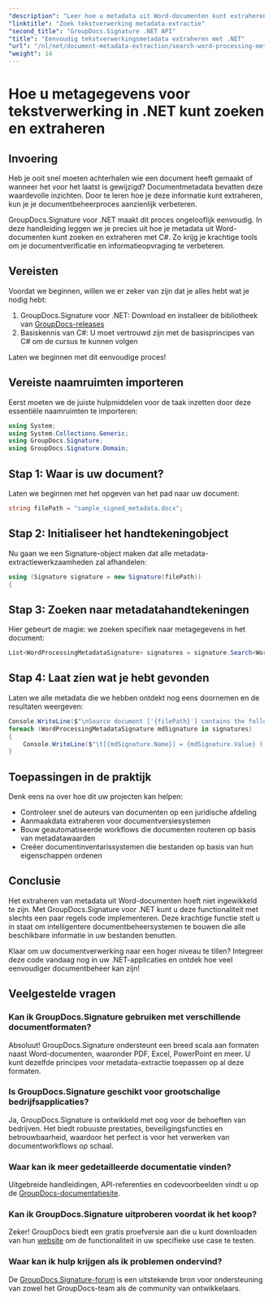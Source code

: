 ```yaml
---
"description": "Leer hoe u metadata uit Word-documenten kunt extraheren en doorzoeken in C# met GroupDocs.Signature. Vereenvoudig documentbeheer met deze stapsgewijze handleiding."
"linktitle": "Zoek tekstverwerking metadata-extractie"
"second_title": "GroupDocs.Signature .NET API"
"title": "Eenvoudig tekstverwerkingsmetadata extraheren met .NET"
"url": "/nl/net/document-metadata-extraction/search-word-processing-metadata-extraction/"
"weight": 14
---
```


# Hoe u metagegevens voor tekstverwerking in .NET kunt zoeken en extraheren

## Invoering

Heb je ooit snel moeten achterhalen wie een document heeft gemaakt of wanneer het voor het laatst is gewijzigd? Documentmetadata bevatten deze waardevolle inzichten. Door te leren hoe je deze informatie kunt extraheren, kun je je documentbeheerproces aanzienlijk verbeteren.

GroupDocs.Signature voor .NET maakt dit proces ongelooflijk eenvoudig. In deze handleiding leggen we je precies uit hoe je metadata uit Word-documenten kunt zoeken en extraheren met C#. Zo krijg je krachtige tools om je documentverificatie en informatieopvraging te verbeteren.

## Vereisten

Voordat we beginnen, willen we er zeker van zijn dat je alles hebt wat je nodig hebt:

1. GroupDocs.Signature voor .NET: Download en installeer de bibliotheek van [GroupDocs-releases](https://releases.groupdocs.com/signature/net/)
2. Basiskennis van C#: U moet vertrouwd zijn met de basisprincipes van C# om de cursus te kunnen volgen

Laten we beginnen met dit eenvoudige proces!

## Vereiste naamruimten importeren

Eerst moeten we de juiste hulpmiddelen voor de taak inzetten door deze essentiële naamruimten te importeren:

```csharp
using System;
using System.Collections.Generic;
using GroupDocs.Signature;
using GroupDocs.Signature.Domain;
```

## Stap 1: Waar is uw document?

Laten we beginnen met het opgeven van het pad naar uw document:

```csharp
string filePath = "sample_signed_metadata.docx";
```

## Stap 2: Initialiseer het handtekeningobject

Nu gaan we een Signature-object maken dat alle metadata-extractiewerkzaamheden zal afhandelen:

```csharp
using (Signature signature = new Signature(filePath))
{
```

## Stap 3: Zoeken naar metadatahandtekeningen

Hier gebeurt de magie: we zoeken specifiek naar metagegevens in het document:

```csharp
List<WordProcessingMetadataSignature> signatures = signature.Search<WordProcessingMetadataSignature>(SignatureType.Metadata);
```

## Stap 4: Laat zien wat je hebt gevonden

Laten we alle metadata die we hebben ontdekt nog eens doornemen en de resultaten weergeven:

```csharp
Console.WriteLine($"\nSource document ['{filePath}'] contains the following signatures:");
foreach (WordProcessingMetadataSignature mdSignature in signatures)
{
    Console.WriteLine($"\t[{mdSignature.Name}] = {mdSignature.Value} ({mdSignature.Type})");
}
```

## Toepassingen in de praktijk

Denk eens na over hoe dit uw projecten kan helpen:
- Controleer snel de auteurs van documenten op een juridische afdeling
- Aanmaakdata extraheren voor documentversiesystemen
- Bouw geautomatiseerde workflows die documenten routeren op basis van metadatawaarden
- Creëer documentinventarissystemen die bestanden op basis van hun eigenschappen ordenen

## Conclusie

Het extraheren van metadata uit Word-documenten hoeft niet ingewikkeld te zijn. Met GroupDocs.Signature voor .NET kunt u deze functionaliteit met slechts een paar regels code implementeren. Deze krachtige functie stelt u in staat om intelligentere documentbeheersystemen te bouwen die alle beschikbare informatie in uw bestanden benutten.

Klaar om uw documentverwerking naar een hoger niveau te tillen? Integreer deze code vandaag nog in uw .NET-applicaties en ontdek hoe veel eenvoudiger documentbeheer kan zijn!

## Veelgestelde vragen

### Kan ik GroupDocs.Signature gebruiken met verschillende documentformaten?

Absoluut! GroupDocs.Signature ondersteunt een breed scala aan formaten naast Word-documenten, waaronder PDF, Excel, PowerPoint en meer. U kunt dezelfde principes voor metadata-extractie toepassen op al deze formaten.

### Is GroupDocs.Signature geschikt voor grootschalige bedrijfsapplicaties?

Ja, GroupDocs.Signature is ontwikkeld met oog voor de behoeften van bedrijven. Het biedt robuuste prestaties, beveiligingsfuncties en betrouwbaarheid, waardoor het perfect is voor het verwerken van documentworkflows op schaal.

### Waar kan ik meer gedetailleerde documentatie vinden?

Uitgebreide handleidingen, API-referenties en codevoorbeelden vindt u op de [GroupDocs-documentatiesite](https://tutorials.groupdocs.com/signature/net/).

### Kan ik GroupDocs.Signature uitproberen voordat ik het koop?

Zeker! GroupDocs biedt een gratis proefversie aan die u kunt downloaden van hun [website](https://releases.groupdocs.com/) om de functionaliteit in uw specifieke use case te testen.

### Waar kan ik hulp krijgen als ik problemen ondervind?

De [GroupDocs.Signature-forum](https://forum.groupdocs.com/c/signature/13) is een uitstekende bron voor ondersteuning van zowel het GroupDocs-team als de community van ontwikkelaars.